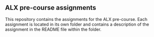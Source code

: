 ## ALX pre-course assignments
This repository contains the assignments for the ALX pre-course. Each assignment is located in its own folder and contains a description of the assignment in the README file within the folder.
